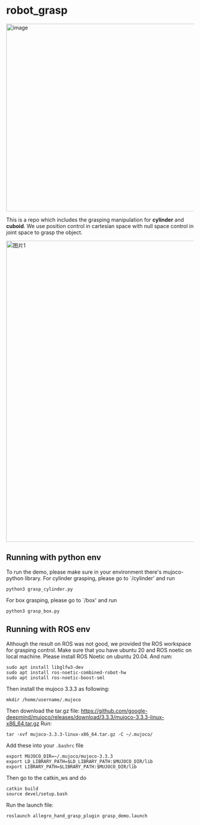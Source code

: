 # robot_grasp
<img width="686" height="504" alt="image" src="https://github.com/user-attachments/assets/d8ce50b7-367d-44da-91b5-61412b7b8504" />

This is a repo which includes the grasping manipulation for **cylinder** and **cuboid**. We use position control in cartesian space with null space control in joint space to grasp the object.

<img width="2908" height="809" alt="图片1" src="https://github.com/user-attachments/assets/f792571b-d4fc-4525-9597-8ef6c804c376" />

## Running with python env
To run the demo, please make sure in your environment there's mujoco-python library.
For cylinder grasping, please go to `/cylinder' and run
```
python3 grasp_cylinder.py
```
For box grasping, please go to `/box' and run
```
python3 grasp_box.py
```
## Running with ROS env
Although the result on ROS was not good, we provided the ROS workspace for grasping control.
Make sure that you have ubuntu 20 and ROS noetic on local machine.
Please install ROS Noetic on ubuntu 20.04. And rum:

```
sudo apt install libglfw3-dev
sudo apt install ros-noetic-combined-robot-hw
sudo apt install ros-noetic-boost-sml
```
Then install the mujoco 3.3.3 as following:
```
mkdir /home/username/.mujoco
```
Then download the tar.gz file:
https://github.com/google-deepmind/mujoco/releases/download/3.3.3/mujoco-3.3.3-linux-x86_64.tar.gz
Run:
```
tar -xvf mujoco-3.3.3-linux-x86_64.tar.gz -C ~/.mujoco/
```
Add these into your `.bashrc` file
```
export MUJOCO_DIR=~/.mujoco/mujoco-3.3.3
export LD_LIBRARY_PATH=$LD_LIBRARY_PATH:$MUJOCO_DIR/lib
export LIBRARY_PATH=$LIBRARY_PATH:$MUJOCO_DIR/lib
```

Then go to the catkin_ws and do
```
catkin build
source devel/setup.bash 
```
Run the launch file:
```
roslaunch allegro_hand_grasp_plugin grasp_demo.launch
```
